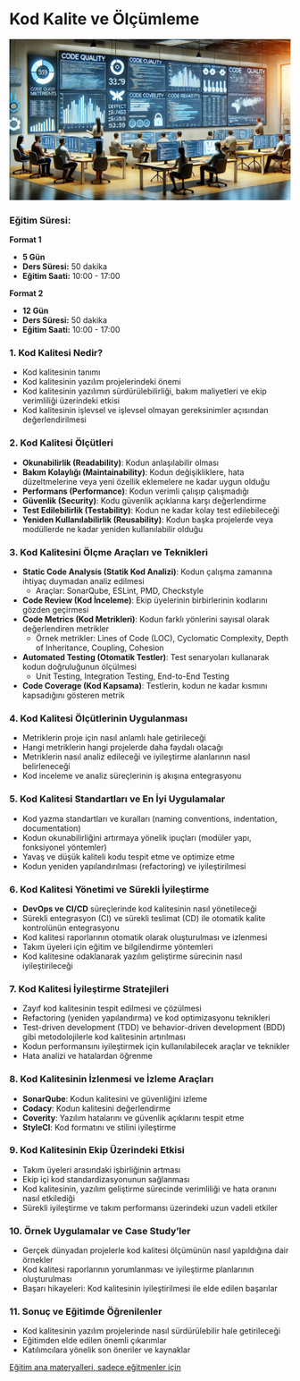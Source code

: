 # Kod Kalite ve Ölçümleme

![](code-quality.webp)

### Eğitim Süresi:

**Format 1**

- **5 Gün**
- **Ders Süresi:** 50 dakika
- **Eğitim Saati:** 10:00 - 17:00

**Format 2**

- **12 Gün**
- **Ders Süresi:** 50 dakika
- **Eğitim Saati:** 10:00 - 17:00

### 1. **Kod Kalitesi Nedir?**
   - Kod kalitesinin tanımı
   - Kod kalitesinin yazılım projelerindeki önemi
   - Kod kalitesinin yazılımın sürdürülebilirliği, bakım maliyetleri ve ekip verimliliği üzerindeki etkisi
   - Kod kalitesinin işlevsel ve işlevsel olmayan gereksinimler açısından değerlendirilmesi

### 2. **Kod Kalitesi Ölçütleri**
   - **Okunabilirlik (Readability)**: Kodun anlaşılabilir olması
   - **Bakım Kolaylığı (Maintainability)**: Kodun değişikliklere, hata düzeltmelerine veya yeni özellik eklemelere ne kadar uygun olduğu
   - **Performans (Performance)**: Kodun verimli çalışıp çalışmadığı
   - **Güvenlik (Security)**: Kodu güvenlik açıklarına karşı değerlendirme
   - **Test Edilebilirlik (Testability)**: Kodun ne kadar kolay test edilebileceği
   - **Yeniden Kullanılabilirlik (Reusability)**: Kodun başka projelerde veya modüllerde ne kadar yeniden kullanılabilir olduğu

### 3. **Kod Kalitesini Ölçme Araçları ve Teknikleri**
   - **Static Code Analysis (Statik Kod Analizi)**: Kodun çalışma zamanına ihtiyaç duymadan analiz edilmesi
     - Araçlar: SonarQube, ESLint, PMD, Checkstyle
   - **Code Review (Kod İnceleme)**: Ekip üyelerinin birbirlerinin kodlarını gözden geçirmesi
   - **Code Metrics (Kod Metrikleri)**: Kodun farklı yönlerini sayısal olarak değerlendiren metrikler
     - Örnek metrikler: Lines of Code (LOC), Cyclomatic Complexity, Depth of Inheritance, Coupling, Cohesion
   - **Automated Testing (Otomatik Testler)**: Test senaryoları kullanarak kodun doğruluğunun ölçülmesi
     - Unit Testing, Integration Testing, End-to-End Testing
   - **Code Coverage (Kod Kapsama)**: Testlerin, kodun ne kadar kısmını kapsadığını gösteren metrik

### 4. **Kod Kalitesi Ölçütlerinin Uygulanması**
   - Metriklerin proje için nasıl anlamlı hale getirileceği
   - Hangi metriklerin hangi projelerde daha faydalı olacağı
   - Metriklerin nasıl analiz edileceği ve iyileştirme alanlarının nasıl belirleneceği
   - Kod inceleme ve analiz süreçlerinin iş akışına entegrasyonu

### 5. **Kod Kalitesi Standartları ve En İyi Uygulamalar**
   - Kod yazma standartları ve kuralları (naming conventions, indentation, documentation)
   - Kodun okunabilirliğini artırmaya yönelik ipuçları (modüler yapı, fonksiyonel yöntemler)
   - Yavaş ve düşük kaliteli kodu tespit etme ve optimize etme
   - Kodun yeniden yapılandırılması (refactoring) ve iyileştirilmesi

### 6. **Kod Kalitesi Yönetimi ve Sürekli İyileştirme**
   - **DevOps ve CI/CD** süreçlerinde kod kalitesinin nasıl yönetileceği
   - Sürekli entegrasyon (CI) ve sürekli teslimat (CD) ile otomatik kalite kontrolünün entegrasyonu
   - Kod kalitesi raporlarının otomatik olarak oluşturulması ve izlenmesi
   - Takım üyeleri için eğitim ve bilgilendirme yöntemleri
   - Kod kalitesine odaklanarak yazılım geliştirme sürecinin nasıl iyileştirileceği

### 7. **Kod Kalitesi İyileştirme Stratejileri**
   - Zayıf kod kalitesinin tespit edilmesi ve çözülmesi
   - Refactoring (yeniden yapılandırma) ve kod optimizasyonu teknikleri
   - Test-driven development (TDD) ve behavior-driven development (BDD) gibi metodolojilerle kod kalitesinin artırılması
   - Kodun performansını iyileştirmek için kullanılabilecek araçlar ve teknikler
   - Hata analizi ve hatalardan öğrenme

### 8. **Kod Kalitesinin İzlenmesi ve İzleme Araçları**
   - **SonarQube**: Kodun kalitesini ve güvenliğini izleme
   - **Codacy**: Kodun kalitesini değerlendirme
   - **Coverity**: Yazılım hatalarını ve güvenlik açıklarını tespit etme
   - **StyleCI**: Kod formatını ve stilini iyileştirme

### 9. **Kod Kalitesinin Ekip Üzerindeki Etkisi**
   - Takım üyeleri arasındaki işbirliğinin artması
   - Ekip içi kod standardizasyonunun sağlanması
   - Kod kalitesinin, yazılım geliştirme sürecinde verimliliği ve hata oranını nasıl etkilediği
   - Sürekli iyileştirme ve takım performansı üzerindeki uzun vadeli etkiler

### 10. **Örnek Uygulamalar ve Case Study’ler**
   - Gerçek dünyadan projelerle kod kalitesi ölçümünün nasıl yapıldığına dair örnekler
   - Kod kalitesi raporlarının yorumlanması ve iyileştirme planlarının oluşturulması
   - Başarı hikayeleri: Kod kalitesinin iyileştirilmesi ile elde edilen başarılar

### 11. **Sonuç ve Eğitimde Öğrenilenler**
   - Kod kalitesinin yazılım projelerinde nasıl sürdürülebilir hale getirileceği
   - Eğitimden elde edilen önemli çıkarımlar
   - Katılımcılara yönelik son öneriler ve kaynaklar

[Eğitim ana materyalleri, sadece eğitmenler için](https://github.com/TuncerKARAARSLAN-VB/training-kit-kod-kalite-ve-olcumleme)
